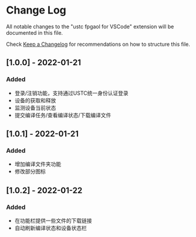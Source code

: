 # Change Log

All notable changes to the "ustc fpgaol for VSCode" extension will be documented in this file.

Check [Keep a Changelog](http://keepachangelog.com/) for recommendations on how to structure this file.

## [1.0.0] - 2022-01-21
### Added
- 登录/注销功能，支持通过USTC统一身份认证登录
- 设备的获取和释放
- 监测设备当前状态
- 提交编译任务/查看编译状态/下载编译文件

## [1.0.1] - 2022-01-21
### Added
- 增加编译文件夹功能
- 修改部分图标

## [1.0.2] - 2022-01-22
### Added
- 在功能栏提供一些文件的下载链接
- 自动刷新编译状态和设备状态栏